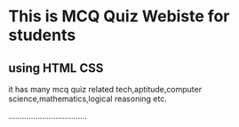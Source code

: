 <h1>This is MCQ Quiz Webiste for students </h1>
<h2> using HTML CSS</h2>
it has many mcq quiz related tech,aptitude,computer science,mathematics,logical reasoning etc.

...................................
